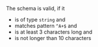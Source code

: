 The schema is valid, if it

  * is of type `string` and 
  * matches pattern `^A+$` and 
  * is at least 3 characters long and 
  * is not longer than 10 characters 
